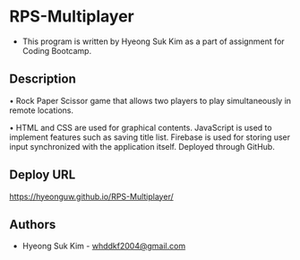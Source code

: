 # RPS-Multiplayer

* This program is written by Hyeong Suk Kim as a part of assignment for Coding Bootcamp.

## Description
 
• Rock Paper Scissor game that allows two players to play simultaneously in remote locations.

• HTML and CSS are used for graphical contents. JavaScript is used to implement features such as saving title list. Firebase is used for storing user input synchronized with the application itself. Deployed through GitHub.


## Deploy URL
https://hyeonguw.github.io/RPS-Multiplayer/

## Authors
* Hyeong Suk Kim - whddkf2004@gmail.com
